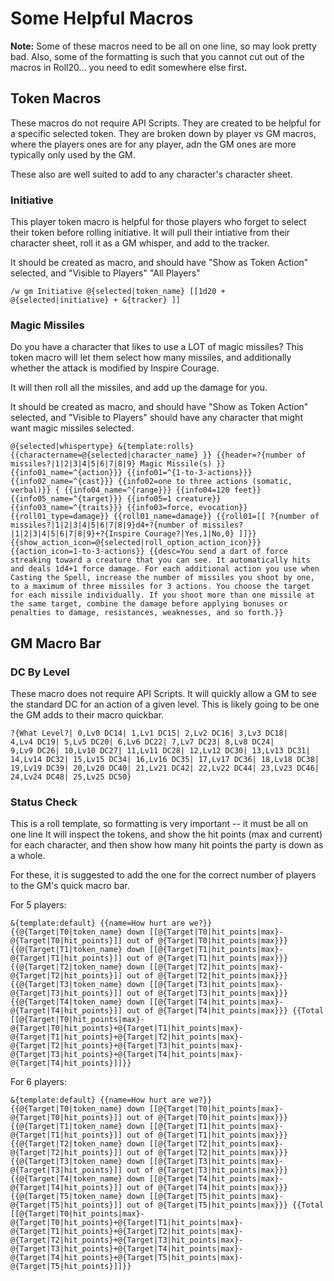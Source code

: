 # Some Helpful Macros

**Note:** Some of these macros need to be all on one line, so may look pretty bad. Also, some of the formatting is such that you cannot cut out of the macros in Roll20… you need to edit somewhere else first.



## Token Macros

These macros do not require API Scripts. They are created to be helpful for a specific selected token. They are broken down by player vs GM macros, where
the players ones are for any player, adn the GM ones are more typically only used by the GM.

These also are well suited to add to any character's character sheet. 

### Initiative

This player token macro is helpful for those players who forget to select their token before rolling initiative. It will
pull their intiative from their character sheet, roll it as a GM whisper, and add to the tracker.

It should be created as macro, and should have "Show as Token Action" selected, and "Visible to Players" "All Players"

```
/w gm Initiative @{selected|token_name} [[1d20 + @{selected|initiative} + &{tracker} ]]
```

### Magic Missiles
Do you have a character that likes to use a LOT of magic missiles?
This token macro will let them select how many missiles, and additionally whether the attack is modified by Inspire Courage. 

It will then roll all the missiles, and add up the damage for you.

It should be created as macro, and should have "Show as Token Action" selected, and "Visible to Players" should have 
any character that might want magic missiles selected. 

```
@{selected|whispertype} &{template:rolls}  {{charactername=@{selected|character_name} }} {{header=?{number of missiles?|1|2|3|4|5|6|7|8|9} Magic Missile(s) }} {{info01_name=^{action}}} {{info01=^{1-to-3-actions}}}  {{info02_name=^{cast}}} {{info02=one to three actions (somatic, verbal)}} { {{info04_name=^{range}}} {{info04=120 feet}}  {{info05_name=^{target}}} {{info05=1 creature}}{{info03_name=^{traits}}} {{info03=force, evocation}}  {{roll01_type=damage}} {{roll01_name=damage}} {{roll01=[[ ?{number of missiles?|1|2|3|4|5|6|7|8|9}d4+?{number of missiles?|1|2|3|4|5|6|7|8|9}+?{Inspire Courage?|Yes,1|No,0} ]]}} {{show_action_icon=@{selected|roll_option_action_icon}}} {{action_icon=1-to-3-actions}} {{desc=You send a dart of force streaking toward a creature that you can see. It automatically hits and deals 1d4+1 force damage. For each additional action you use when Casting the Spell, increase the number of missiles you shoot by one, to a maximum of three missiles for 3 actions. You choose the target for each missile individually. If you shoot more than one missile at the same target, combine the damage before applying bonuses or penalties to damage, resistances, weaknesses, and so forth.}}
```

## GM Macro Bar

### DC By Level

These macro does not require API Scripts. It will quickly allow a GM to see the standard DC for an action of a given level. This is likely going to be one
the GM adds to their macro quickbar.

```
?{What Level?| 0,Lv0 DC14| 1,Lv1 DC15| 2,Lv2 DC16| 3,Lv3 DC18| 
4,Lv4 DC19| 5,Lv5 DC20| 6,Lv6 DC22| 7,Lv7 DC23| 8,Lv8 DC24|
9,Lv9 DC26| 10,Lv10 DC27| 11,Lv11 DC28| 12,Lv12 DC30| 13,Lv13 DC31|
14,Lv14 DC32| 15,Lv15 DC34| 16,Lv16 DC35| 17,Lv17 DC36| 18,Lv18 DC38| 
19,Lv19 DC39| 20,Lv20 DC40| 21,Lv21 DC42| 22,Lv22 DC44| 23,Lv23 DC46| 
24,Lv24 DC48| 25,Lv25 DC50}
```

### Status Check

This is a roll template, so formatting is very important -- it must be all on one line It will inspect the tokens, and
show the hit points (max and current) for each character, and then show how many hit points the party is down as a
whole.

For these, it is suggested to add the one for the correct number of players to the GM's quick macro bar.

For 5 players:

```
&{template:default} {{name=How hurt are we?}} {{@{Target|T0|token_name} down [[@{Target|T0|hit_points|max}-@{Target|T0|hit_points}]] out of @{Target|T0|hit_points|max}}} {{@{Target|T1|token_name} down [[@{Target|T1|hit_points|max}-@{Target|T1|hit_points}]] out of @{Target|T1|hit_points|max}}} {{@{Target|T2|token_name} down [[@{Target|T2|hit_points|max}-@{Target|T2|hit_points}]] out of @{Target|T2|hit_points|max}}} {{@{Target|T3|token_name} down [[@{Target|T3|hit_points|max}-@{Target|T3|hit_points}]] out of @{Target|T3|hit_points|max}}} {{@{Target|T4|token_name} down [[@{Target|T4|hit_points|max}-@{Target|T4|hit_points}]] out of @{Target|T4|hit_points|max}}} {{Total [[@{Target|T0|hit_points|max}-@{Target|T0|hit_points}+@{Target|T1|hit_points|max}-@{Target|T1|hit_points}+@{Target|T2|hit_points|max}-@{Target|T2|hit_points}+@{Target|T3|hit_points|max}-@{Target|T3|hit_points}+@{Target|T4|hit_points|max}-@{Target|T4|hit_points}]]}}
```

For 6 players:

```
&{template:default} {{name=How hurt are we?}} {{@{Target|T0|token_name} down [[@{Target|T0|hit_points|max}-@{Target|T0|hit_points}]] out of @{Target|T0|hit_points|max}}} {{@{Target|T1|token_name} down [[@{Target|T1|hit_points|max}-@{Target|T1|hit_points}]] out of @{Target|T1|hit_points|max}}} {{@{Target|T2|token_name} down [[@{Target|T2|hit_points|max}-@{Target|T2|hit_points}]] out of @{Target|T2|hit_points|max}}} {{@{Target|T3|token_name} down [[@{Target|T3|hit_points|max}-@{Target|T3|hit_points}]] out of @{Target|T3|hit_points|max}}} {{@{Target|T4|token_name} down [[@{Target|T4|hit_points|max}-@{Target|T4|hit_points}]] out of @{Target|T4|hit_points|max}}} {{@{Target|T5|token_name} down [[@{Target|T5|hit_points|max}-@{Target|T5|hit_points}]] out of @{Target|T5|hit_points|max}}} {{Total [[@{Target|T0|hit_points|max}-@{Target|T0|hit_points}+@{Target|T1|hit_points|max}-@{Target|T1|hit_points}+@{Target|T2|hit_points|max}-@{Target|T2|hit_points}+@{Target|T3|hit_points|max}-@{Target|T3|hit_points}+@{Target|T4|hit_points|max}-@{Target|T4|hit_points}+@{Target|T5|hit_points|max}-@{Target|T5|hit_points}]]}}
```


